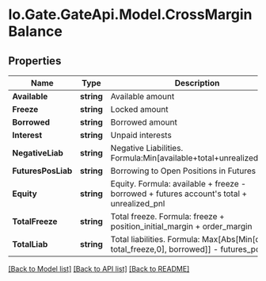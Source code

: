 
# Io.Gate.GateApi.Model.CrossMarginBalance

## Properties

Name | Type | Description | Notes
------------ | ------------- | ------------- | -------------
**Available** | **string** | Available amount | [optional] 
**Freeze** | **string** | Locked amount | [optional] 
**Borrowed** | **string** | Borrowed amount | [optional] 
**Interest** | **string** | Unpaid interests | [optional] 
**NegativeLiab** | **string** | Negative Liabilities. Formula:Min[available+total+unrealized_pnl,0] | [optional] 
**FuturesPosLiab** | **string** | Borrowing to Open Positions in Futures | [optional] 
**Equity** | **string** | Equity. Formula: available + freeze - borrowed + futures account&#39;s total + unrealized_pnl | [optional] 
**TotalFreeze** | **string** | Total freeze. Formula: freeze + position_initial_margin + order_margin | [optional] 
**TotalLiab** | **string** | Total liabilities. Formula: Max[Abs[Min[quity - total_freeze,0], borrowed]] - futures_pos_liab | [optional] 

[[Back to Model list]](../README.md#documentation-for-models)
[[Back to API list]](../README.md#documentation-for-api-endpoints)
[[Back to README]](../README.md)
